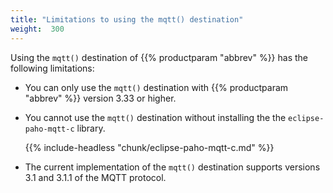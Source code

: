 ```yaml
---
title: "Limitations to using the mqtt() destination"
weight:  300
---
```

<!-- DISCLAIMER: This file is based on the syslog-ng Open Source Edition documentation https://github.com/balabit/syslog-ng-ose-guides/commit/2f4a52ee61d1ea9ad27cb4f3168b95408fddfdf2 and is used under the terms of The syslog-ng Open Source Edition Documentation License. The file has been modified by Axoflow. -->

Using the `mqtt()` destination of {{% productparam "abbrev" %}} has the following limitations:

  - You can only use the `mqtt()` destination with {{% productparam "abbrev" %}} version 3.33 or higher.

  - You cannot use the `mqtt()` destination without installing the the `eclipse-paho-mqtt-c` library.
    
    {{% include-headless "chunk/eclipse-paho-mqtt-c.md" %}}

  - The current implementation of the `mqtt()` destination supports versions 3.1 and 3.1.1 of the MQTT protocol.
